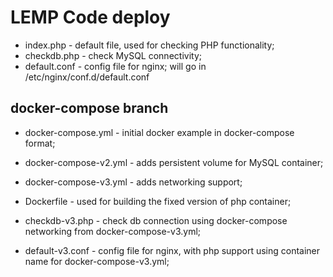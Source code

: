 # LEMP Code deploy

* index.php    - default file, used for checking PHP functionality;
* checkdb.php  - check MySQL connectivity;
* default.conf - config file for nginx; will go in /etc/nginx/conf.d/default.conf

## docker-compose branch

* docker-compose.yml    - initial docker example in docker-compose format;
* docker-compose-v2.yml - adds persistent volume for MySQL container;
* docker-compose-v3.yml - adds networking support;

* Dockerfile      - used for building the fixed version of php container;
* checkdb-v3.php  - check db connection using docker-compose networking from docker-compose-v3.yml;
* default-v3.conf - config file for nginx, with php support using container name for docker-compose-v3.yml;

